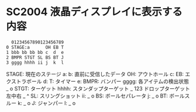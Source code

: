 # SC2004 液晶ディスプレイに表示する内容

```
  01234567890123456789
0 STAGE:a      OH EB T
1 bbb bb bb bb c  d  e
2 BMPR STGT SL BS BT J
3 gggg hhhh ii j  k  l
```

STAGE: 現在のステージ
  a: 
  b: 直前に受信したデータ
OH: アウトホール
  c: 
EB: エクストラボール
  d: 
T: タイマー
  e:
BMPR: バンパー
  gggg: 各アイテムの検出状態 _ o
STGT: ターゲット
  hhhh: スタンダップターゲット _ 123
        ドロップターゲット左中右 _ ^
SL: スリングショット
  ii: _ o
BS: ボールセパレータ
  j: _ o
BT: ボールスルー
  k: _ o
J: ジャンパー
  l: _ o
